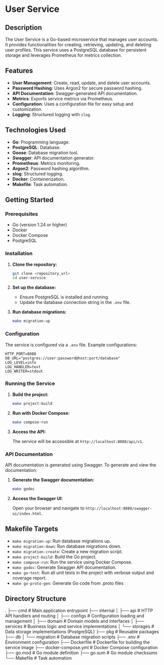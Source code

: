 # User Service

## Description

The User Service is a Go-based microservice that manages user accounts.
It provides functionalities for creating, retrieving, updating, and deleting user profiles.
This service uses a PostgreSQL database for persistent storage and leverages Prometheus for metrics collection.

## Features

- **User Management**: Create, read, update, and delete user accounts.
- **Password Hashing**: Uses Argon2 for secure password hashing.
- **API Documentation**: Swagger-generated API documentation.
- **Metrics**: Exports service metrics via Prometheus.
- **Configuration**: Uses a configuration file for easy setup and customization.
- **Logging**: Structured logging with `slog`.

## Technologies Used

- **Go**: Programming language.
- **PostgreSQL**: Database.
- **Goose**: Database migration tool.
- **Swagger**: API documentation generator.
- **Prometheus**: Metrics monitoring.
- **Argon2**: Password hashing algorithm.
- **slog**: Structured logging.
- **Docker**: Containerization.
- **Makefile**: Task automation.

## Getting Started

### Prerequisites

- Go (version 1.24 or higher)
- Docker
- Docker Compose
- PostgreSQL

### Installation

1. **Clone the repository:**

   ```bash
   git clone <repository_url>
   cd user-service
   ```

2. **Set up the database:**

    - Ensure PostgreSQL is installed and running.
    - Update the database connection string in the `.env` file.

3. **Run database migrations:**

   ```bash
   make migration-up
   ```

### Configuration

The service is configured via a `.env` file. Example configurations:

```env
HTTP_PORT=8080
DB_URL="postgres://user:password@host:port/database"
LOG_LEVEL=info
LOG_HANDLER=text
LOG_WRITER=stdout
```

### Running the Service

1. **Build the project:**

   ```bash
   make project-build
   ```

2. **Run with Docker Compose:**

   ```bash
   make compose-run
   ```

3. **Access the API:**

   The service will be accessible at `http://localhost:8080/api/v1`.

### API Documentation

API documentation is generated using Swagger. To generate and view the documentation:

1. **Generate the Swagger documentation:**

   ```bash
   make godoc
   ```

2. **Access the Swagger UI:**

   Open your browser and navigate to `http://localhost:8080/swagger-ui/index.html`.

## Makefile Targets

- `make migration-up`: Run database migrations up.
- `make migration-down`: Run database migrations down.
- `make migration-create`: Create a new migration script.
- `make project-build`: Build the Go project.
- `make compose-run`: Run the service using Docker Compose.
- `make godoc`: Generate Swagger API documentation.
- `make go-test`: Run all unit tests in the project with verbose output and coverage report.
- `make go-proto-gen`: Generate Go code from .proto files

## Directory Structure

.
├── cmd # Main application entrypoint
├── internal
│ ├── api # HTTP API handlers and routing
│ ├── configs # Configuration loading and management
│ ├── domain # Domain models and interfaces
│ ├── services # Business logic and service implementations
│ └── storages # Data storage implementations (PostgreSQL)
├── pkg # Reusable packages
├── db
│ └── migration # Database migration scripts
├── .env # Environment configuration
├── Dockerfile # Dockerfile for building the service image
├── docker-compose.yml # Docker Compose configuration
├── go.mod # Go module definition
├── go.sum # Go module checksums
└── Makefile # Task automation